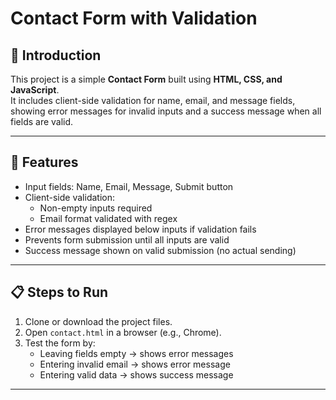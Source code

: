 # Contact Form with Validation

## 📌 Introduction
This project is a simple **Contact Form** built using **HTML, CSS, and JavaScript**.  
It includes client-side validation for name, email, and message fields, showing error messages for invalid inputs and a success message when all fields are valid.  

---

## 🚀 Features
- Input fields: Name, Email, Message, Submit button  
- Client-side validation:
  - Non-empty inputs required  
  - Email format validated with regex  
- Error messages displayed below inputs if validation fails  
- Prevents form submission until all inputs are valid  
- Success message shown on valid submission (no actual sending)  

---

## 📋 Steps to Run
1. Clone or download the project files.  
2. Open `contact.html` in a browser (e.g., Chrome).  
3. Test the form by:
   - Leaving fields empty → shows error messages  
   - Entering invalid email → shows error message  
   - Entering valid data → shows success message  

---
